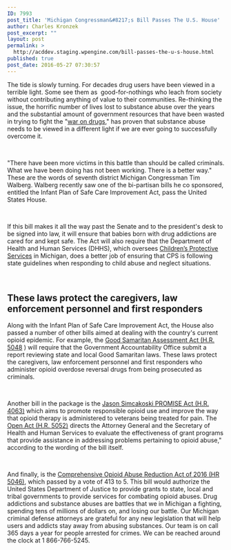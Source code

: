 ```yaml
---
ID: 7993
post_title: 'Michigan Congressman&#8217;s Bill Passes The U.S. House'
author: Charles Kronzek
post_excerpt: ""
layout: post
permalink: >
  http://acddev.staging.wpengine.com/bill-passes-the-u-s-house.html
published: true
post_date: 2016-05-27 07:30:57
---
```

<span style="font-weight: 400;">The tide is slowly turning. For decades drug users have been viewed in a terrible light. Some see them as  good-for-nothings who leach from society without contributing anything of value to their communities. Re-thinking the issue, the horrific number of lives lost to substance abuse over the years and the substantial amount of government resources that have been wasted in trying to fight the "</span><span style="font-weight: 400;"><a href="http://acddev.staging.wpengine.com/drug-charges.html">war on drugs</a>,</span><span style="font-weight: 400;">" has proven that substance abuse needs to be viewed in a different light if we are ever going to successfully overcome it.</span>

&nbsp;

<span style="font-weight: 400;">"There have been more victims in this battle than should be called criminals. What we have been doing has not been working. There is a better way." These are the words of seventh district Michigan Congressman Tim Walberg. Walberg recently saw one of the bi-partisan bills he co sponsored, entitled the Infant Plan of Safe Care Improvement Act, pass the United States House.</span>

&nbsp;

<span style="font-weight: 400;">If this bill makes it all the way past the Senate and to the president's desk to be signed into law, it will ensure that babies born with drug addictions are cared for and kept safe. The Act will also require that the Department of Health and Human Services (DHHS), which oversees </span><a href="http://www.childprotectiveservicesdefense.com/"><span style="font-weight: 400;">Children’s Protective Services</span></a><span style="font-weight: 400;"> in Michigan, does a better job of ensuring that CPS is following state guidelines when responding to child abuse and neglect situations.</span>

&nbsp;


<h2>These laws protect the caregivers, law enforcement personnel and first responders</h2>

<span style="font-weight: 400;">Along with the Infant Plan of Safe Care Improvement Act, the House also passed a number of other bills aimed at dealing with the country's current opioid epidemic. For example, the </span><a href="https://www.congress.gov/bill/114th-congress/house-bill/5048"><span style="font-weight: 400;">Good Samaritan Assessment Act (H.R. 5048</span></a><span style="font-weight: 400;"> ) will require that the Government Accountability Office submit a report reviewing state and local Good Samaritan laws. These laws protect the caregivers, law enforcement personnel and first responders who administer opioid overdose reversal drugs from being prosecuted as criminals.</span>

&nbsp;

<span style="font-weight: 400;">Another bill in the package is the </span><a href="https://www.congress.gov/bill/114th-congress/house-bill/4063"><span style="font-weight: 400;">Jason Simcakoski PROMISE Act (H.R. 4063)</span></a><span style="font-weight: 400;"> which aims to promote responsible opioid use and improve the way that opioid therapy is administered to veterans being treated for pain. The </span><a href="https://www.congress.gov/bill/114th-congress/house-bill/5052/text"><span style="font-weight: 400;">Open Act (H.R. 5052)</span></a><span style="font-weight: 400;"> directs the Attorney General and the Secretary of Health and Human Services to evaluate the effectiveness of grant programs that provide assistance in addressing problems pertaining to opioid abuse," according to the wording of the bill itself.</span>

&nbsp;

<span style="font-weight: 400;">And finally, is the </span><a href="https://www.congress.gov/bill/114th-congress/house-bill/5046/text"><span style="font-weight: 400;">Comprehensive Opioid Abuse Reduction Act of 2016 (HR 5046)</span></a><span style="font-weight: 400;">, which passed by a vote of 413 to 5. This bill would authorize the United States Department of Justice to provide grants to state, local and tribal governments to provide services for combating opioid abuses. </span>
<span style="font-weight: 400;">Drug addictions and substance abuses are battles that we in Michigan a fighting, spending tens of millions of dollars on, and losing our battle. Our Michigan criminal defense attorneys are grateful for any new legislation that will help users and addicts stay away from abusing substances. Our team is on call 365 days a year for people arrested for crimes. We can be reached around the clock at 1 866-766-5245. </span>